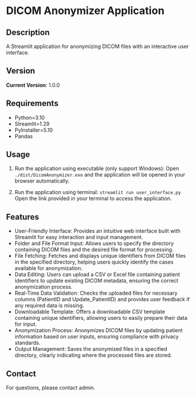 # DICOM Anonymizer Application

## Description
A Streamlit application for anonymizing DICOM files with an interactive user interface.

## Version
**Current Version**: 1.0.0

## Requirements

- Python=3.10
- Streamlit=1.29
- PyInstaller=5.10
- Pandas

## Usage
1. Run the application using executable (only support Windows): 
   Open `./dist/DicomAnonymizer.exe` and the application will be opened in your browser automatically. 

2. Run the application using terminal: 
   `streamlit run user_interface.py`
   Open the link provided in your terminal to access the application.

## Features
- User-Friendly Interface: Provides an intuitive web interface built with Streamlit for easy interaction and input management.
- Folder and File Format Input: Allows users to specify the directory containing DICOM files and the desired file format for processing.
- File Fetching: Fetches and displays unique identifiers from DICOM files in the specified directory, helping users quickly identify the cases available for anonymization.
- Data Editing: Users can upload a CSV or Excel file containing patient identifiers to update existing DICOM metadata, ensuring the correct anonymization process.
- Real-Time Data Validation: Checks the uploaded files for necessary columns (PatientID and Update_PatientID) and provides user feedback if any required data is missing.
- Downloadable Template: Offers a downloadable CSV template containing unique identifiers, allowing users to easily prepare their data for input.
- Anonymization Process: Anonymizes DICOM files by updating patient information based on user inputs, ensuring compliance with privacy standards.
- Output Management: Saves the anonymized files in a specified directory, clearly indicating where the processed files are stored.

## Contact
For questions, please contact admin.